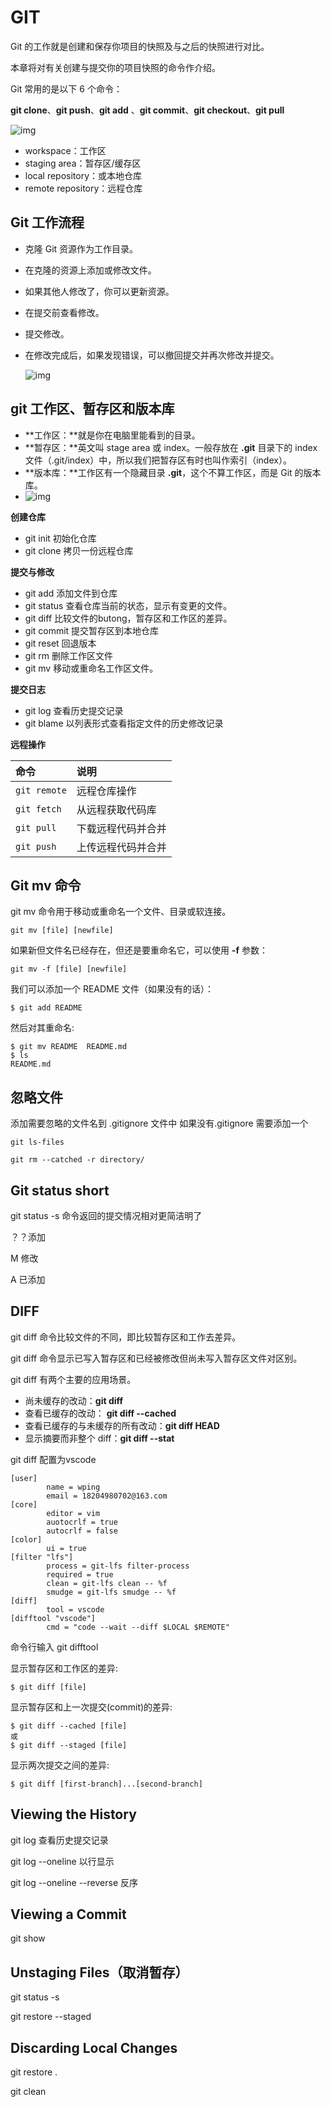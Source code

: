 # GIT 

Git 的工作就是创建和保存你项目的快照及与之后的快照进行对比。

本章将对有关创建与提交你的项目快照的命令作介绍。

Git 常用的是以下 6 个命令：

**git clone**、**git push**、**git add** 、**git commit**、**git checkout**、**git pull**

![img](https://www.runoob.com/wp-content/uploads/2015/02/git-command.jpg)

- workspace：工作区
- staging area：暂存区/缓存区
- local repository：或本地仓库
- remote repository：远程仓库

## Git 工作流程

- 克隆 Git 资源作为工作目录。

- 在克隆的资源上添加或修改文件。

- 如果其他人修改了，你可以更新资源。

- 在提交前查看修改。

- 提交修改。

- 在修改完成后，如果发现错误，可以撤回提交并再次修改并提交。

  ![img](https://www.runoob.com/wp-content/uploads/2015/02/git-process.png)

## git 工作区、暂存区和版本库

- **工作区：**就是你在电脑里能看到的目录。
- **暂存区：**英文叫 stage area 或 index。一般存放在 **.git** 目录下的 index 文件（.git/index）中，所以我们把暂存区有时也叫作索引（index）。
- **版本库：**工作区有一个隐藏目录 **.git**，这个不算工作区，而是 Git 的版本库。
- ![img](https://www.runoob.com/wp-content/uploads/2015/02/1352126739_7909.jpg)



**创建仓库**

* git init  初始化仓库
* git clone 拷贝一份远程仓库

**提交与修改**

* git add 添加文件到仓库
* git status 查看仓库当前的状态，显示有变更的文件。
* git diff 比较文件的butong，暂存区和工作区的差异。
* git commit 提交暂存区到本地仓库
* git reset 回退版本
* git rm 删除工作区文件
* git mv 移动或重命名工作区文件。

**提交日志**

* git log  查看历史提交记录
* git blame <file> 以列表形式查看指定文件的历史修改记录

**远程操作**

| 命令         | 说明               |
| :----------- | :----------------- |
| `git remote` | 远程仓库操作       |
| `git fetch`  | 从远程获取代码库   |
| `git pull`   | 下载远程代码并合并 |
| `git push`   | 上传远程代码并合并 |

## Git mv 命令

git mv 命令用于移动或重命名一个文件、目录或软连接。

```
git mv [file] [newfile]
```

如果新但文件名已经存在，但还是要重命名它，可以使用 **-f** 参数：

```
git mv -f [file] [newfile]
```

我们可以添加一个 README 文件（如果没有的话）：

```
$ git add README 
```

然后对其重命名:

```
$ git mv README  README.md
$ ls
README.md
```

## 忽略文件

添加需要忽略的文件名到 .gitignore 文件中 如果没有.gitignore 需要添加一个



```
git ls-files
```

 ``` 
git rm --catched -r directory/
 ```



## Git status short

git status -s 命令返回的提交情况相对更简洁明了

？？添加

M 修改

A 已添加

## DIFF

git diff 命令比较文件的不同，即比较暂存区和工作去差异。

git diff 命令显示已写入暂存区和已经被修改但尚未写入暂存区文件对区别。

git diff 有两个主要的应用场景。

- 尚未缓存的改动：**git diff**
- 查看已缓存的改动： **git diff --cached**
- 查看已缓存的与未缓存的所有改动：**git diff HEAD**
- 显示摘要而非整个 diff：**git diff --stat**

git diff 配置为vscode

```
[user]
        name = wping
        email = 18204980702@163.com
[core]
        editor = vim
        auotocrlf = true
        autocrlf = false
[color]
        ui = true
[filter "lfs"]
        process = git-lfs filter-process
        required = true
        clean = git-lfs clean -- %f
        smudge = git-lfs smudge -- %f
[diff]
        tool = vscode
[difftool "vscode"]
        cmd = "code --wait --diff $LOCAL $REMOTE"
```

命令行输入 git difftool 

显示暂存区和工作区的差异:

```
$ git diff [file]
```

显示暂存区和上一次提交(commit)的差异:

```
$ git diff --cached [file]
或
$ git diff --staged [file]
```

显示两次提交之间的差异:

```
$ git diff [first-branch]...[second-branch]
```



## Viewing the History

git log  查看历史提交记录

git log --oneline  以行显示

git log --oneline --reverse  反序

## Viewing a Commit

git show



## Unstaging Files（取消暂存）

git status -s

git restore --staged 

## Discarding Local Changes

git restore .

git clean